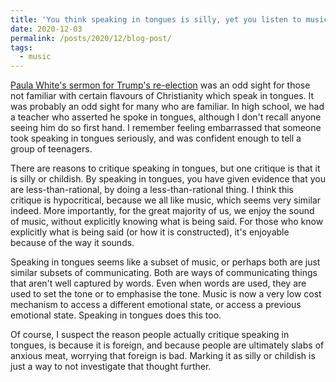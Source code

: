 ```yaml
---
title: 'You think speaking in tongues is silly, yet you listen to music'
date: 2020-12-03
permalink: /posts/2020/12/blog-post/
tags:
  - music
---
```


[Paula White's sermon for Trump's re-election](https://www.youtube.com/watch?v=AUmMUmLYT1Y&ab_channel=EntertainmentToday) was an odd sight for those not familiar with certain flavours of Christianity which speak in tongues. It was probably an odd sight for many who are familiar. In high school, we had a teacher who asserted he spoke in tongues, although I don't recall anyone seeing him do so first hand. I remember feeling embarrassed that someone took speaking in tongues seriously, and was confident enough to tell a group of teenagers. 

There are reasons to critique speaking in tongues, but one critique is that it is silly or childish. By speaking in tongues, you have given evidence that you are less-than-rational, by doing a less-than-rational thing. I think this critique is hypocritical, because we all like music, which seems very similar indeed. More importantly, for the great majority of us, we enjoy the sound of music, without explicitly knowing what is being said. For those who know explicitly what is being said (or how it is constructed), it's enjoyable because of the way it sounds. 

Speaking in tongues seems like a subset of music, or perhaps both are just similar subsets of communicating. Both are ways of communicating things that aren't well captured by words. Even when words are used, they are used to set the tone or to emphasise the tone. Music is now a very low cost mechanism to access a different emotional state, or access a previous emotional state. Speaking in tongues does this too.

Of course, I suspect the reason people actually critique speaking in tongues, is because it is foreign, and because people are ultimately slabs of anxious meat, worrying that foreign is bad. Marking it as silly or childish is just a way to not investigate that thought further. 